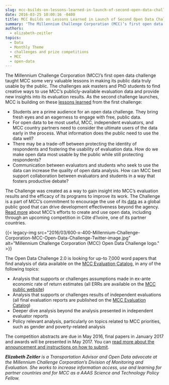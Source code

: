 ```yaml
---
slug: mcc-builds-on-lessons-learned-in-launch-of-second-open-data-challenge
date: 2016-03-25 10:00:16 -0400
title: MCC Builds on Lessons Learned in Launch of Second Open Data Challenge
summary: 'The Millennium Challenge Corporation (MCC)’s first open data challenge taught MCC some very valuable lessons in making its public data truly usable by the public. The challenges ask masters and PhD students to find creative ways to use MCC’s publicly-available evaluation data and provide new insights into its evaluation results. As the second challenge launches,'
authors:
  - elizabeth-zeitler
topics:
  - Data
  - Monthly Theme
  - challenges and prize competitions
  - MCC
  - open-data
---
```


The Millennium Challenge Corporation (MCC)’s first open data challenge taught MCC some very valuable lessons in making its public data truly usable by the public. The challenges ask masters and PhD students to find creative ways to use MCC’s publicly-available evaluation data and provide new insights into its evaluation results. As the second challenge launches, MCC is building on these [lessons learned](https://www.mcc.gov/blog/entry/blog-030116-students-help-maximize-the-use-of-mcc-data) from the first challenge:

  * Students are a prime audience for an open data challenge. They bring fresh eyes and an eagerness to engage with free, public data.
  * For open data to be most useful, MCC, independent evaluators, and MCC country partners need to consider the ultimate users of the data early in the process. What information does the public need to use the data well?
  * There may be a trade-off between protecting the identity of respondents and fostering the usability of evaluation data. How do we make open data most usable by the public while still protecting respondents?
  * Communication between evaluators and students who seek to use the data can increase the quality of open data analysis. How can MCC best support collaboration between evaluators and students in a way that fosters productive debate?

The Challenge was created as a way to gain insight into MCC’s evaluation results and the efficacy of its programs to improve its work. The Challenge is a part of MCC’s commitment to encourage the use of its [data](https://www.mcc.gov/blog/entry/blog-030116-students-help-maximize-the-use-of-mcc-data) as a global public good that can drive development effectiveness beyond the agency. [Read more](https://www.mcc.gov/initiatives/initiative/open) about MCC’s efforts to create and use open data, including through an upcoming competition in Côte d’Ivoire, one of its partner countries.

{{< legacy-img src="2016/03/600-x-400-Millennium-Challenge-Corporation-MCC-Open-Data-Challenge-Twitter-image.jpg" alt="Millennium Challenge Corporation (MCC) Open Data Challenge logo." >}}

The Open Data Challenge 2.0 is looking for up-to 7,000 word papers that find analysis of data available on the [MCC Evaluation Catalog](https://data.mcc.gov/evaluations/index.php/catalog), in any of the following topics:

  * Analysis that supports or challenges assumptions made in ex-ante economic rate of return estimates (all ERRs are available on the [MCC public website](https://www.mcc.gov/our-impact/err))
  * Analysis that supports or challenges results of independent evaluations (all final evaluation reports are published on the [MCC Evaluation Catalog](https://data.mcc.gov/evaluations/index.php/catalog))
  * Deeper dive analysis beyond the analysis presented in independent evaluator reports
  * Policy relevant analysis, particularly on topics related to MCC priorities, such as gender and poverty-related analysis

The competition abstracts are due in May 2016, final papers in January 2017 and awards will be presented in May 2017. You can [read more about the announcement and instructions on how to submit](https://www.mcc.gov/news-and-events/feature/open-data-challenge).

_**Elizabeth Zeitler** is a Transportation Advisor and Open Data advocate at the Millennium Challenge Corporation’s Division of Monitoring and Evaluation. She works to increase information access, use and learning for partner countries and for MCC as a AAAS Science and Technology Policy Fellow._